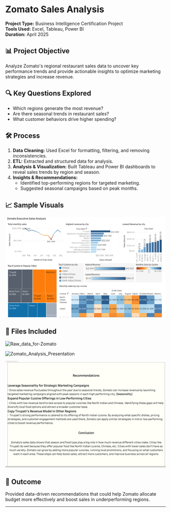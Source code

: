 # Zomato Sales Analysis

**Project Type:** Business Intelligence Certification Project  
**Tools Used:** Excel, Tableau, Power BI  
**Duration:** April 2025

## 📊 Project Objective
Analyze Zomato's regional restaurant sales data to uncover key performance trends and provide actionable insights to optimize marketing strategies and increase revenue.

## 🔍 Key Questions Explored
- Which regions generate the most revenue?
- Are there seasonal trends in restaurant sales?
- What customer behaviors drive higher spending?

## 🛠️ Process
1. **Data Cleaning:** Used Excel for formatting, filtering, and removing inconsistencies.
2. **ETL:** Extracted and structured data for analysis.
3. **Analysis & Visualization:** Built Tableau and Power BI dashboards to reveal sales trends by region and season.
4. **Insights & Recommendations:**
   - Identified top-performing regions for targeted marketing.
   - Suggested seasonal campaigns based on peak months.

## 📈 Sample Visuals
![Zomato_Executive_dashbord](https://github.com/Travon-77/BI_Analytics_Tripleten_Projects/blob/main/Zomato%20Sales%20Analysis/Zomato%20Executive%20Dashboard.png) 

## 📂 Files Included
![Raw_data_for-Zomato](https://github.com/Travon-77/BI_Analytics_Tripleten_Projects/tree/main/Zomato%20Sales%20Analysis/Raw%20data%20for%20Zomato)

![Zomato_Analysis_Presentation](https://github.com/Travon-77/BI_Analytics_Tripleten_Projects/tree/main/Zomato%20Sales%20Analysis/Zomato%20Analysis%20Presentation)

![Zomato_Insights](https://github.com/Travon-77/BI_Analytics_Tripleten_Projects/blob/main/Zomato%20Sales%20Analysis/Insights.jpeg) 

## 🧠 Outcome
Provided data-driven recommendations that could help Zomato allocate budget more effectively and boost sales in underperforming regions.

---
